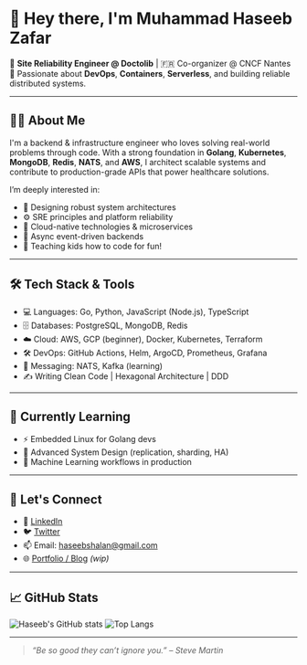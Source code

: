 # 👋 Hey there, I'm Muhammad Haseeb Zafar

🚀 **Site Reliability Engineer @ Doctolib** | 🇫🇷 Co-organizer @ CNCF Nantes  
🔧 Passionate about **DevOps**, **Containers**, **Serverless**, and building reliable distributed systems.

---

## 👨‍💻 About Me

I'm a backend & infrastructure engineer who loves solving real-world problems through code. With a strong foundation in **Golang**, **Kubernetes**, **MongoDB**, **Redis**, **NATS**, and **AWS**, I architect scalable systems and contribute to production-grade APIs that power healthcare solutions.

I’m deeply interested in:
- 🧠 Designing robust system architectures
- ⚙️ SRE principles and platform reliability
- 🐳 Cloud-native technologies & microservices
- 🧵 Async event-driven backends
- 🧒 Teaching kids how to code for fun!

---

## 🛠️ Tech Stack & Tools

- 💻 Languages: Go, Python, JavaScript (Node.js), TypeScript  
- 🗄️ Databases: PostgreSQL, MongoDB, Redis  
- ☁️ Cloud: AWS, GCP (beginner), Docker, Kubernetes, Terraform  
- 🛠️ DevOps: GitHub Actions, Helm, ArgoCD, Prometheus, Grafana  
- 🔄 Messaging: NATS, Kafka (learning)  
- ✍️ Writing Clean Code | Hexagonal Architecture | DDD

---

## 🌱 Currently Learning

- ⚡ Embedded Linux for Golang devs  
- 🧩 Advanced System Design (replication, sharding, HA)  
- 🧠 Machine Learning workflows in production

---

## 📢 Let's Connect

- 💼 [LinkedIn](https://www.linkedin.com/in/muhammad-haseeb-zafar-185563149/)  
- 🐦 [Twitter](https://x.com/m7haseebz)  
- 📫 Email: haseebshalan@gmail.com  
- 🌐 [Portfolio / Blog](https://your-website.dev) *(wip)*

---

## 📈 GitHub Stats

![Haseeb's GitHub stats](https://github-readme-stats.vercel.app/api?username=realwebdev&show_icons=true&theme=radical)
![Top Langs](https://github-readme-stats.vercel.app/api/top-langs/?username=realwebdev&layout=compact&theme=radical)

---

> _“Be so good they can’t ignore you.” – Steve Martin_

